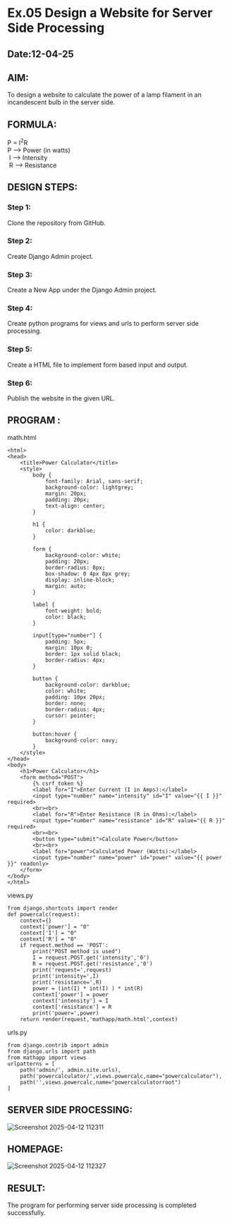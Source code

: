 # Ex.05 Design a Website for Server Side Processing
## Date:12-04-25

## AIM:
 To design a website to calculate the power of a lamp filament in an incandescent bulb in the server side. 


## FORMULA:
P = I<sup>2</sup>R
<br> P --> Power (in watts)
<br> I --> Intensity
<br> R --> Resistance

## DESIGN STEPS:

### Step 1:
Clone the repository from GitHub.

### Step 2:
Create Django Admin project.

### Step 3:
Create a New App under the Django Admin project.

### Step 4:
Create python programs for views and urls to perform server side processing.

### Step 5:
Create a HTML file to implement form based input and output.

### Step 6:
Publish the website in the given URL.

## PROGRAM :
math.html
```
<html>
<head>
    <title>Power Calculator</title>
    <style>
        body {
            font-family: Arial, sans-serif;
            background-color: lightgrey;
            margin: 20px;
            padding: 20px;
            text-align: center;
        }

        h1 {
            color: darkblue;
        }

        form {
            background-color: white;
            padding: 20px;
            border-radius: 8px;
            box-shadow: 0 4px 8px grey;
            display: inline-block;
            margin: auto;
        }

        label {
            font-weight: bold;
            color: black;
        }

        input[type="number"] {
            padding: 5px;
            margin: 10px 0;
            border: 1px solid black;
            border-radius: 4px;
        }

        button {
            background-color: darkblue;
            color: white;
            padding: 10px 20px;
            border: none;
            border-radius: 4px;
            cursor: pointer;
        }

        button:hover {
            background-color: navy;
        }
    </style>
</head>
<body>
    <h1>Power Calculator</h1>
    <form method="POST">
        {% csrf_token %}
        <label for="I">Enter Current (I in Amps):</label>
        <input type="number" name="intensity" id="I" value="{{ I }}" required>
        <br><br>
        <label for="R">Enter Resistance (R in Ohms):</label>
        <input type="number" name="resistance" id="R" value="{{ R }}" required>
        <br><br>
        <button type="submit">Calculate Power</button>
        <br><br>
        <label for="power">Calculated Power (Watts):</label>
        <input type="number" name="power" id="power" value="{{ power }}" readonly>
    </form>
</body>
</html>
```
views.py

```
from django.shortcuts import render 
def powercalc(request): 
    context={} 
    context['power'] = "0" 
    context['I'] = "0" 
    context['R'] = "0" 
    if request.method == 'POST': 
        print("POST method is used")
        I = request.POST.get('intensity','0')
        R = request.POST.get('resistance','0')
        print('request=',request) 
        print('intensity=',I) 
        print('resistance=',R) 
        power = (int(I) * int(I) ) * int(R) 
        context['power'] = power
        context['intensity'] = I
        context['resistance'] = R 
        print('power=',power) 
    return render(request,'mathapp/math.html',context)
```
urls.py

```
from django.contrib import admin 
from django.urls import path 
from mathapp import views 
urlpatterns = [ 
    path('admin/', admin.site.urls), 
    path('powercalculator/',views.powercalc,name="powercalculator"),
    path('',views.powercalc,name="powercalculatorroot")
]
```


## SERVER SIDE PROCESSING:

![Screenshot 2025-04-12 112311](https://github.com/user-attachments/assets/9f259b5c-d638-4f8a-b349-5788da8d447d)

## HOMEPAGE:

![Screenshot 2025-04-12 112327](https://github.com/user-attachments/assets/810c01e2-a08c-41ec-b9c3-79e21150d79d)


## RESULT:
The program for performing server side processing is completed successfully.
